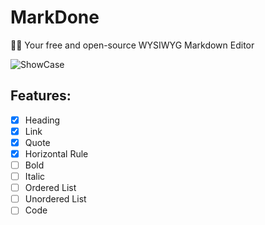 # MarkDone

👨‍💻 Your free and open-source WYSIWYG Markdown Editor

![ShowCase](./art/showcase.gif)

## Features:
- [x] Heading
- [x] Link
- [x] Quote
- [x] Horizontal Rule
- [ ] Bold 
- [ ] Italic
- [ ] Ordered List
- [ ] Unordered List
- [ ] Code
